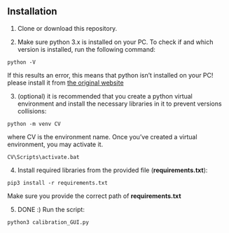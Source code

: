 ## Installation
1. Clone or download this repository.

2. Make sure python 3.x is installed on your PC. To check if and which version is installed, run the following command:
```
python -V
```
If this results an error, this means that python isn’t installed on your PC! please install it from [the original website](https://www.python.org/)

3. (optional) it is recommended that you create a python virtual environment and install the necessary libraries in it to prevent versions collisions:
```
python -m venv CV
```
where CV is the environment name. Once you’ve created a virtual environment, you may activate it.
```
CV\Scripts\activate.bat
```

4. Install required libraries from the provided file (**requirements.txt**):

```
pip3 install -r requirements.txt
```

Make sure you provide the correct path of **requirements.txt**

5. DONE :) Run the script:

```
python3 calibration_GUI.py
```
